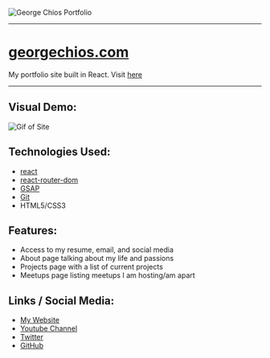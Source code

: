 ![George Chios Portfolio](https://user-images.githubusercontent.com/38636581/46249769-f29e6d80-c3eb-11e8-9efd-ab1ec88e56e8.png)
___
# [georgechios.com](https://www.georgechios.com/)
My portfolio site built in React. Visit [here](https://www.georgechios.com/)
___
## Visual Demo:
![Gif of Site](https://user-images.githubusercontent.com/38636581/46249769-f29e6d80-c3eb-11e8-9efd-ab1ec88e56e8.png)

## Technologies Used:
- [react](https://github.com/facebook/react)
- [react-router-dom](https://www.npmjs.com/package/react-router-dom)
- [GSAP](https://greensock.com/gsap)
- [Git](https://git-scm.com/)
- HTML5/CSS3

## Features:
*  Access to my resume, email, and social media
*  About page talking about my life and passions
*  Projects page with a list of current projects
*  Meetups page listing meetups I am hosting/am apart 
 
## Links / Social Media:
* [My Website](https://www.georgechios.com/)
* [Youtube Channel](https://www.youtube.com/channel/UCXvjbLXk85PIhrkWgCdb9TA)
* [Twitter](https://twitter.com/imrusticpenguin)
* [GitHub](https://github.com/rusticpenguin)